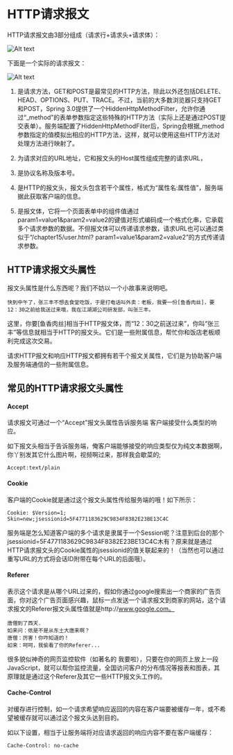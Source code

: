 # HTTP请求报文

HTTP请求报文由3部分组成（请求行+请求头+请求体）： 

![Alt text](http://dl2.iteye.com/upload/attachment/0069/3485/1a4e7e6a-6d7b-38f1-af8a-043140034c8f.jpg)

下面是一个实际的请求报文： 

![Alt text](http://dl2.iteye.com/upload/attachment/0069/3451/412b4451-2738-3ebc-b1f6-a0cc13b9697b.jpg)


1. 是请求方法，GET和POST是最常见的HTTP方法，除此以外还包括DELETE、HEAD、OPTIONS、PUT、TRACE。不过，当前的大多数浏览器只支持GET和POST，Spring 3.0提供了一个HiddenHttpMethodFilter，允许你通过“_method”的表单参数指定这些特殊的HTTP方法（实际上还是通过POST提交表单）。服务端配置了HiddenHttpMethodFilter后，Spring会根据_method参数指定的值模拟出相应的HTTP方法，这样，就可以使用这些HTTP方法对处理方法进行映射了。 

2. 为请求对应的URL地址，它和报文头的Host属性组成完整的请求URL，

3. 是协议名称及版本号。 

4. 是HTTP的报文头，报文头包含若干个属性，格式为“属性名:属性值”，服务端据此获取客户端的信息。 

5. 是报文体，它将一个页面表单中的组件值通过param1=value1&param2=value2的键值对形式编码成一个格式化串，它承载多个请求参数的数据。不但报文体可以传递请求参数，请求URL也可以通过类似于“/chapter15/user.html? param1=value1&param2=value2”的方式传递请求参数。 


## HTTP请求报文头属性 

报文头属性是什么东西呢？我们不妨以一个小故事来说明吧。 

```
快到中午了，张三丰不想去食堂吃饭，于是打电话叫外卖：老板，我要一份[鱼香肉丝]，要12：30之前给我送过来哦，我在江湖湖公司研发部，叫张三丰。
```

这里，你要[鱼香肉丝]相当于HTTP报文体，而“12：30之前送过来”，你叫“张三丰”等信息就相当于HTTP的报文头。它们是一些附属信息，帮忙你和饭店老板顺利完成这次交易。 

请求HTTP报文和响应HTTP报文都拥有若干个报文关属性，它们是为协助客户端及服务端通信的一些附属信息。 

## 常见的HTTP请求报文头属性

#### Accept 

请求报文可通过一个“Accept”报文头属性告诉服务端 客户端接受什么类型的响应。 

如下报文头相当于告诉服务端，俺客户端能够接受的响应类型仅为纯文本数据啊，你丫别发其它什么图片啊，视频啊过来，那样我会歇菜的;

```
Accept:text/plain  
```

#### Cookie 

客户端的Cookie就是通过这个报文头属性传给服务端的哦！如下所示： 

```
Cookie: $Version=1; Skin=new;jsessionid=5F4771183629C9834F8382E23BE13C4C  
```

服务端是怎么知道客户端的多个请求是隶属于一个Session呢？注意到后台的那个jsessionid=5F4771183629C9834F8382E23BE13C4C木有？原来就是通过HTTP请求报文头的Cookie属性的jsessionid的值关联起来的！（当然也可以通过重写URL的方式将会话ID附带在每个URL的后面哦）。 


#### Referer 

表示这个请求是从哪个URL过来的，假如你通过google搜索出一个商家的广告页面，你对这个广告页面感兴趣，鼠标一点发送一个请求报文到商家的网站，这个请求报文的Referer报文头属性值就是http://www.google.com。 

```
唐僧到了西天. 
如来问：侬是不是从东土大唐来啊？ 
唐僧：厉害！你咋知道的！ 
如来：呵呵，我偷看了你的Referer... 
```

很多貌似神奇的网页监控软件（如著名的 我要啦），只要在你的网页上放上一段JavaScript，就可以帮你监控流量，全国访问客户的分布情况等报表和图表，其原理就是通过这个Referer及其它一些HTTP报文头工作的。 


#### Cache-Control 

对缓存进行控制，如一个请求希望响应返回的内容在客户端要被缓存一年，或不希望被缓存就可以通过这个报文头达到目的。 

如以下设置，相当于让服务端将对应请求返回的响应内容不要在客户端缓存： 

```
Cache-Control: no-cache  
```













